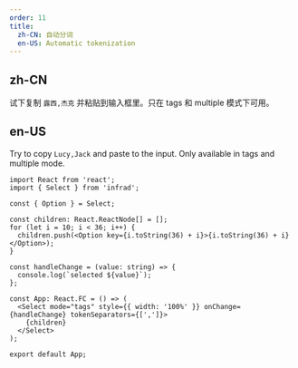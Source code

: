 ```yaml
---
order: 11
title:
  zh-CN: 自动分词
  en-US: Automatic tokenization
---
```


## zh-CN

试下复制 `露西,杰克` 并粘贴到输入框里。只在 tags 和 multiple 模式下可用。

## en-US

Try to copy `Lucy,Jack` and paste to the input. Only available in tags and multiple mode.

```tsx
import React from 'react';
import { Select } from 'infrad';

const { Option } = Select;

const children: React.ReactNode[] = [];
for (let i = 10; i < 36; i++) {
  children.push(<Option key={i.toString(36) + i}>{i.toString(36) + i}</Option>);
}

const handleChange = (value: string) => {
  console.log(`selected ${value}`);
};

const App: React.FC = () => (
  <Select mode="tags" style={{ width: '100%' }} onChange={handleChange} tokenSeparators={[',']}>
    {children}
  </Select>
);

export default App;
```

